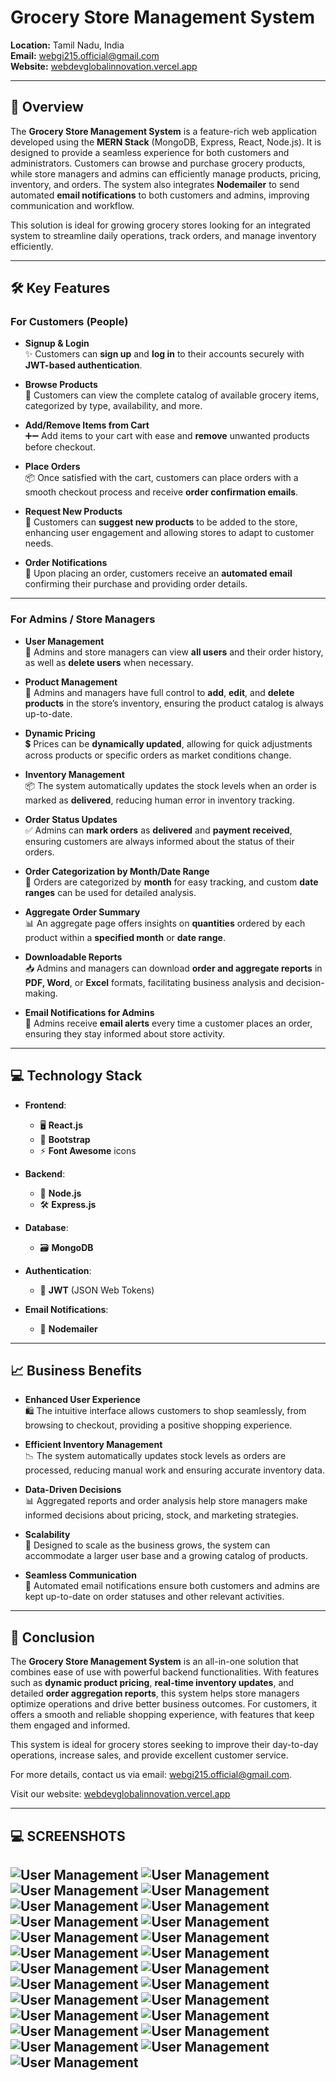 # Grocery Store Management System

**Location:** Tamil Nadu, India  
**Email:** [webgi215.official@gmail.com](mailto:webgi215.official@gmail.com)  
**Website:** [webdevglobalinnovation.vercel.app](https://webdevglobalinnovation.vercel.app)

---

## 📢 Overview

The **Grocery Store Management System** is a feature-rich web application developed using the **MERN Stack** (MongoDB, Express, React, Node.js). It is designed to provide a seamless experience for both customers and administrators. Customers can browse and purchase grocery products, while store managers and admins can efficiently manage products, pricing, inventory, and orders. The system also integrates **Nodemailer** to send automated **email notifications** to both customers and admins, improving communication and workflow.

This solution is ideal for growing grocery stores looking for an integrated system to streamline daily operations, track orders, and manage inventory efficiently.

---

## 🛠 Key Features

### **For Customers (People)**

- **Signup & Login**  
  ✨ Customers can **sign up** and **log in** to their accounts securely with **JWT-based authentication**.

- **Browse Products**  
  🛒 Customers can view the complete catalog of available grocery items, categorized by type, availability, and more.

- **Add/Remove Items from Cart**  
  ➕➖ Add items to your cart with ease and **remove** unwanted products before checkout.

- **Place Orders**  
  📦 Once satisfied with the cart, customers can place orders with a smooth checkout process and receive **order confirmation emails**.

- **Request New Products**  
  📝 Customers can **suggest new products** to be added to the store, enhancing user engagement and allowing stores to adapt to customer needs.

- **Order Notifications**  
  📧 Upon placing an order, customers receive an **automated email** confirming their purchase and providing order details.

---

### **For Admins / Store Managers**

- **User Management**  
  👤 Admins and store managers can view **all users** and their order history, as well as **delete users** when necessary.

- **Product Management**  
  📑 Admins and managers have full control to **add**, **edit**, and **delete products** in the store’s inventory, ensuring the product catalog is always up-to-date.

- **Dynamic Pricing**  
  💲 Prices can be **dynamically updated**, allowing for quick adjustments across products or specific orders as market conditions change.

- **Inventory Management**  
  📦 The system automatically updates the stock levels when an order is marked as **delivered**, reducing human error in inventory tracking.

- **Order Status Updates**  
  ✅ Admins can **mark orders** as **delivered** and **payment received**, ensuring customers are always informed about the status of their orders.

- **Order Categorization by Month/Date Range**  
  📅 Orders are categorized by **month** for easy tracking, and custom **date ranges** can be used for detailed analysis.

- **Aggregate Order Summary**  
  📊 An aggregate page offers insights on **quantities** ordered by each product within a **specified month** or **date range**.

- **Downloadable Reports**  
  📥 Admins and managers can download **order and aggregate reports** in **PDF, Word**, or **Excel** formats, facilitating business analysis and decision-making.

- **Email Notifications for Admins**  
  📧 Admins receive **email alerts** every time a customer places an order, ensuring they stay informed about store activity.

---

## 💻 Technology Stack

- **Frontend**:  
  - 🖥️ **React.js**  
  - 💅 **Bootstrap**  
  - ⚡ **Font Awesome** icons

- **Backend**:  
  - 🚀 **Node.js**  
  - 🛠️ **Express.js**

- **Database**:  
  - 🗃️ **MongoDB**

- **Authentication**:  
  - 🔑 **JWT** (JSON Web Tokens)

- **Email Notifications**:  
  - 📧 **Nodemailer**

---

## 📈 Business Benefits

- **Enhanced User Experience**  
  🛍️ The intuitive interface allows customers to shop seamlessly, from browsing to checkout, providing a positive shopping experience.

- **Efficient Inventory Management**  
  📉 The system automatically updates stock levels as orders are processed, reducing manual work and ensuring accurate inventory data.

- **Data-Driven Decisions**  
  📊 Aggregated reports and order analysis help store managers make informed decisions about pricing, stock, and marketing strategies.

- **Scalability**  
  🌱 Designed to scale as the business grows, the system can accommodate a larger user base and a growing catalog of products.

- **Seamless Communication**  
  📩 Automated email notifications ensure both customers and admins are kept up-to-date on order statuses and other relevant activities.

---

## 📍 Conclusion

The **Grocery Store Management System** is an all-in-one solution that combines ease of use with powerful backend functionalities. With features such as **dynamic product pricing**, **real-time inventory updates**, and detailed **order aggregation reports**, this system helps store managers optimize operations and drive better business outcomes. For customers, it offers a smooth and reliable shopping experience, with features that keep them engaged and informed.

This system is ideal for grocery stores seeking to improve their day-to-day operations, increase sales, and provide excellent customer service.

For more details, contact us via email: [webgi215.official@gmail.com](mailto:webgi215.official@gmail.com).

Visit our website: [webdevglobalinnovation.vercel.app](https://webdevglobalinnovation.vercel.app)

---

## 💻 SCREENSHOTS
  ![User Management](assests/screenshots/1.png)
  ![User Management](assests/screenshots/2.png)
  ![User Management](assests/screenshots/3.png)
  ![User Management](assests/screenshots/4.png)
  ![User Management](assests/screenshots/5.png)
  ![User Management](assests/screenshots/6.png)
  ![User Management](assests/screenshots/7.png)
  ![User Management](assests/screenshots/8.png)
  ![User Management](assests/screenshots/9.png)
  ![User Management](assests/screenshots/10.png)
  ![User Management](assests/screenshots/11.png)
  ![User Management](assests/screenshots/12.png)
  ![User Management](assests/screenshots/13.png)
  ![User Management](assests/screenshots/14.png)
  ![User Management](assests/screenshots/15.png)
  ![User Management](assests/screenshots/16.png)
  ![User Management](assests/screenshots/17.png)
  ![User Management](assests/screenshots/18.png)
  ![User Management](assests/screenshots/19.png)
  ![User Management](assests/screenshots/20.png)
  ![User Management](assests/screenshots/21.png)
  ![User Management](assests/screenshots/22.png)
  ![User Management](assests/screenshots/23.png)
  ![User Management](assests/screenshots/24.png)
  ![User Management](assests/screenshots/25.png) 
---

